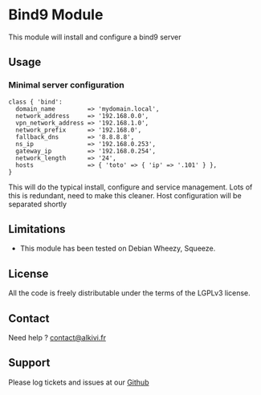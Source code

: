 # Bind9 Module

This module will install and configure a bind9 server 

## Usage

### Minimal server configuration

```puppet
class { 'bind': 
  domain_name         => 'mydomain.local',
  network_address     => '192.168.0.0',
  vpn_network_address => '192.168.1.0',
  network_prefix      => '192.168.0',
  fallback_dns        => '8.8.8.8',
  ns_ip               => '192.168.0.253',
  gateway_ip          => '192.168.0.254',
  network_length      => '24',
  hosts               => { 'toto' => { 'ip' => '.101' } },
}
```
This will do the typical install, configure and service management. 
Lots of this is redundant, need to make this cleaner. 
Host configuration will be separated shortly


## Limitations

* This module has been tested on Debian Wheezy, Squeeze.

## License

All the code is freely distributable under the terms of the LGPLv3 license.

## Contact

Need help ? contact@alkivi.fr

## Support

Please log tickets and issues at our [Github](https://github.com/alkivi-sas/)
